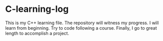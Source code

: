 # C-learning-log
This is my C++ learning file. The repository will witness my progress.
I will learn from beginning. Try to code following a course.
Finally, I go to great length to accomplish a project.
